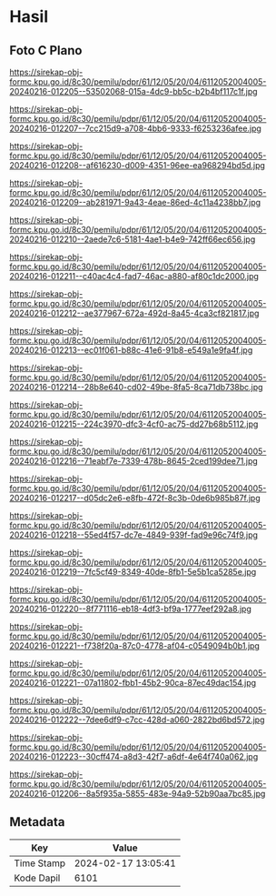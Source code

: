 # Hasil

## Foto C Plano

https://sirekap-obj-formc.kpu.go.id/8c30/pemilu/pdpr/61/12/05/20/04/6112052004005-20240216-012205--53502068-015a-4dc9-bb5c-b2b4bf117c1f.jpg

https://sirekap-obj-formc.kpu.go.id/8c30/pemilu/pdpr/61/12/05/20/04/6112052004005-20240216-012207--7cc215d9-a708-4bb6-9333-f6253236afee.jpg

https://sirekap-obj-formc.kpu.go.id/8c30/pemilu/pdpr/61/12/05/20/04/6112052004005-20240216-012208--af616230-d009-4351-96ee-ea968294bd5d.jpg

https://sirekap-obj-formc.kpu.go.id/8c30/pemilu/pdpr/61/12/05/20/04/6112052004005-20240216-012209--ab281971-9a43-4eae-86ed-4c11a4238bb7.jpg

https://sirekap-obj-formc.kpu.go.id/8c30/pemilu/pdpr/61/12/05/20/04/6112052004005-20240216-012210--2aede7c6-5181-4ae1-b4e9-742ff66ec656.jpg

https://sirekap-obj-formc.kpu.go.id/8c30/pemilu/pdpr/61/12/05/20/04/6112052004005-20240216-012211--c40ac4c4-fad7-46ac-a880-af80c1dc2000.jpg

https://sirekap-obj-formc.kpu.go.id/8c30/pemilu/pdpr/61/12/05/20/04/6112052004005-20240216-012212--ae377967-672a-492d-8a45-4ca3cf821817.jpg

https://sirekap-obj-formc.kpu.go.id/8c30/pemilu/pdpr/61/12/05/20/04/6112052004005-20240216-012213--ec01f061-b88c-41e6-91b8-e549a1e9fa4f.jpg

https://sirekap-obj-formc.kpu.go.id/8c30/pemilu/pdpr/61/12/05/20/04/6112052004005-20240216-012214--28b8e640-cd02-49be-8fa5-8ca71db738bc.jpg

https://sirekap-obj-formc.kpu.go.id/8c30/pemilu/pdpr/61/12/05/20/04/6112052004005-20240216-012215--224c3970-dfc3-4cf0-ac75-dd27b68b5112.jpg

https://sirekap-obj-formc.kpu.go.id/8c30/pemilu/pdpr/61/12/05/20/04/6112052004005-20240216-012216--71eabf7e-7339-478b-8645-2ced199dee71.jpg

https://sirekap-obj-formc.kpu.go.id/8c30/pemilu/pdpr/61/12/05/20/04/6112052004005-20240216-012217--d05dc2e6-e8fb-472f-8c3b-0de6b985b87f.jpg

https://sirekap-obj-formc.kpu.go.id/8c30/pemilu/pdpr/61/12/05/20/04/6112052004005-20240216-012218--55ed4f57-dc7e-4849-939f-fad9e96c74f9.jpg

https://sirekap-obj-formc.kpu.go.id/8c30/pemilu/pdpr/61/12/05/20/04/6112052004005-20240216-012219--7fc5cf49-8349-40de-8fb1-5e5b1ca5285e.jpg

https://sirekap-obj-formc.kpu.go.id/8c30/pemilu/pdpr/61/12/05/20/04/6112052004005-20240216-012220--8f771116-eb18-4df3-bf9a-1777eef292a8.jpg

https://sirekap-obj-formc.kpu.go.id/8c30/pemilu/pdpr/61/12/05/20/04/6112052004005-20240216-012221--f738f20a-87c0-4778-af04-c0549094b0b1.jpg

https://sirekap-obj-formc.kpu.go.id/8c30/pemilu/pdpr/61/12/05/20/04/6112052004005-20240216-012221--07a11802-fbb1-45b2-90ca-87ec49dac154.jpg

https://sirekap-obj-formc.kpu.go.id/8c30/pemilu/pdpr/61/12/05/20/04/6112052004005-20240216-012222--7dee6df9-c7cc-428d-a060-2822bd6bd572.jpg

https://sirekap-obj-formc.kpu.go.id/8c30/pemilu/pdpr/61/12/05/20/04/6112052004005-20240216-012223--30cff474-a8d3-42f7-a6df-4e64f740a062.jpg

https://sirekap-obj-formc.kpu.go.id/8c30/pemilu/pdpr/61/12/05/20/04/6112052004005-20240216-012206--8a5f935a-5855-483e-94a9-52b90aa7bc85.jpg


## Metadata

| Key        | Value               |
| ---------- | ------------------- |
| Time Stamp | 2024-02-17 13:05:41 |
| Kode Dapil | 6101                |



